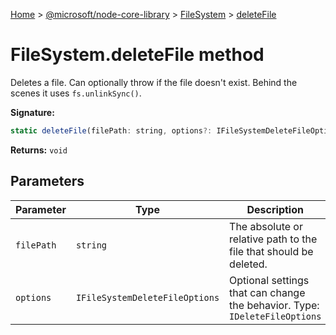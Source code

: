 [Home](./index) &gt; [@microsoft/node-core-library](./node-core-library.md) &gt; [FileSystem](./node-core-library.filesystem.md) &gt; [deleteFile](./node-core-library.filesystem.deletefile.md)

# FileSystem.deleteFile method

Deletes a file. Can optionally throw if the file doesn't exist. Behind the scenes it uses `fs.unlinkSync()`<!-- -->.

**Signature:**
```javascript
static deleteFile(filePath: string, options?: IFileSystemDeleteFileOptions): void;
```
**Returns:** `void`

## Parameters

|  Parameter | Type | Description |
|  --- | --- | --- |
|  `filePath` | `string` | The absolute or relative path to the file that should be deleted. |
|  `options` | `IFileSystemDeleteFileOptions` | Optional settings that can change the behavior. Type: `IDeleteFileOptions` |

